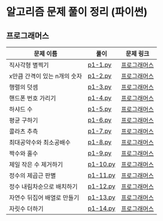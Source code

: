# 알고리즘 문제 풀이 정리 (파이썬)



## 프로그래머스

| 문제 이름       | 풀이                  | 문제 링크                                                    |
| ---------------  | --------------------- | ------------------------------------------------------------ |
| 직사각형 별찍기| [p1-1.py](https://github.com/palza4dev/TIL-Algorithm/tree/main/programmers/level_1/p1-1.py) | [프로그래머스](https://programmers.co.kr/learn/courses/30/lessons/12969) |
| x만큼 간격이 있는 n개의 숫자  | [p1-2.py](https://github.com/palza4dev/TIL-Algorithm/tree/main/programmers/level_1/p1-2.py) | [프로그래머스](https://programmers.co.kr/learn/courses/30/lessons/12954) |
| 행렬의 덧셈  | [p1-3.py](https://github.com/palza4dev/TIL-Algorithm/tree/main/programmers/level_1/p1-3.py) |[프로그래머스](https://programmers.co.kr/learn/courses/30/lessons/12950)|
| 핸드폰 번호 가리기  | [p1-4.py](https://github.com/palza4dev/TIL-Algorithm/tree/main/programmers/level_1/p1-4.py) |[프로그래머스](https://programmers.co.kr/learn/courses/30/lessons/12948)|
| 하샤드 수  | [p1-5.py](https://github.com/palza4dev/TIL-Algorithm/tree/main/programmers/level_1/p1-5.py) |[프로그래머스](https://programmers.co.kr/learn/courses/30/lessons/12947)|
| 평균 구하기 | [p1-6.py](https://github.com/palza4dev/TIL-Algorithm/tree/main/programmers/level_1/p1-6.py) |[프로그래머스](https://programmers.co.kr/learn/courses/30/lessons/12944)|
| 콜라츠 추측 | [p1-7.py](https://github.com/palza4dev/TIL-Algorithm/tree/main/programmers/level_1/p1-7.py) |[프로그래머스](https://programmers.co.kr/learn/courses/30/lessons/12943)|
| 최대공약수와 최소공배수 | [p1-8.py](https://github.com/palza4dev/TIL-Algorithm/tree/main/programmers/level_1/p1-8.py) |[프로그래머스](https://programmers.co.kr/learn/courses/30/lessons/12940)|
| 짝수와 홀수 | [p1-9.py](https://github.com/palza4dev/TIL-Algorithm/tree/main/programmers/level_1/p1-9.py) |[프로그래머스](https://programmers.co.kr/learn/courses/30/lessons/12937)|
| 제일 작은 수 제거하기 | [p1-10.py](https://github.com/palza4dev/TIL-Algorithm/tree/main/programmers/level_1/p1-10.py) |[프로그래머스](https://programmers.co.kr/learn/courses/30/lessons/12935)|
| 정수의 제곱근 판별 | [p1-11.py](https://github.com/palza4dev/TIL-Algorithm/tree/main/programmers/level_1/p1-11.py) |[프로그래머스](https://programmers.co.kr/learn/courses/30/lessons/12934)|
| 정수 내림차순으로 배치하기 | [p1-12.py](https://github.com/palza4dev/TIL-Algorithm/tree/main/programmers/level_1/p1-12.py) |[프로그래머스](https://programmers.co.kr/learn/courses/30/lessons/12933)|
| 자연수 뒤집어 배열로 만들기 | [p1-13.py](https://github.com/palza4dev/TIL-Algorithm/tree/main/programmers/level_1/p1-13.py) |[프로그래머스](https://programmers.co.kr/learn/courses/30/lessons/12932)|
| 자릿수 더하기 | [p1-14.py](https://github.com/palza4dev/TIL-Algorithm/tree/main/programmers/level_1/p1-14.py) |[프로그래머스](https://programmers.co.kr/learn/courses/30/lessons/12931)|